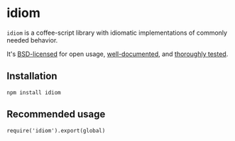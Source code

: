 # idiom

`idiom` is a coffee-script library with idiomatic implementations of commonly needed behavior.

It's [BSD-licensed](http://en.wikipedia.org/wiki/BSD_licenses) for open usage, [well-documented](http://slezica.github.com/idiom/src/idiom.html), and [thoroughly tested](http://slezica.github.com/idiom/src/test.html).

## Installation

    npm install idiom

## Recommended usage

    require('idiom').export(global)

